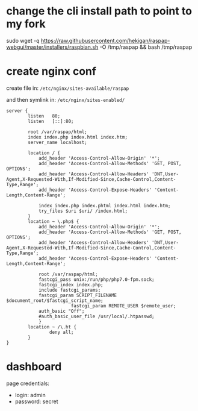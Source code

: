 # change the cli install path to point to my fork

sudo wget -q https://raw.githubusercontent.com/hekigan/raspap-webgui/master/installers/raspbian.sh -O /tmp/raspap && bash /tmp/raspap


# create nginx conf

create file in:
`/etc/nginx/sites-available/raspap`

and then symlink in:
`/etc/nginx/sites-enabled/`

```
server {
        listen   80;
        listen   [::]:80;

        root /var/raspap/html;
        index index.php index.html index.htm;
        server_name localhost;

        location / {
            add_header 'Access-Control-Allow-Origin' '*';
            add_header 'Access-Control-Allow-Methods' 'GET, POST, OPTIONS';
            add_header 'Access-Control-Allow-Headers' 'DNT,User-Agent,X-Requested-With,If-Modified-Since,Cache-Control,Content-Type,Range';
            add_header 'Access-Control-Expose-Headers' 'Content-Length,Content-Range';

            index index.php index.phtml index.html index.htm;
            try_files $uri $uri/ /index.html;
        }
        location ~ \.php$ {
            add_header 'Access-Control-Allow-Origin' '*';
            add_header 'Access-Control-Allow-Methods' 'GET, POST, OPTIONS';
            add_header 'Access-Control-Allow-Headers' 'DNT,User-Agent,X-Requested-With,If-Modified-Since,Cache-Control,Content-Type,Range';
            add_header 'Access-Control-Expose-Headers' 'Content-Length,Content-Range';
            
            root /var/raspap/html;
            fastcgi_pass unix:/run/php/php7.0-fpm.sock;
            fastcgi_index index.php;
            include fastcgi_params;
            fastcgi_param SCRIPT_FILENAME $document_root/$fastcgi_script_name;
                        fastcgi_param REMOTE_USER $remote_user;
            auth_basic "Off";
            #auth_basic_user_file /usr/local/.htpasswd;
            }
        location ~ /\.ht {
                deny all;
        }
}

```

# dashboard

page credentials:

- login: admin
- password: secret